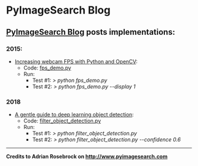 # PyImageSearch Blog

## [PyImageSearch Blog](https://www.pyimagesearch.com/) posts implementations:

### **2015:**

* [Increasing webcam FPS with Python and OpenCV](https://www.pyimagesearch.com/2015/12/21/increasing-webcam-fps-with-python-and-opencv/):
  * Code: [fps_demo.py](/2015/21122015_increasing-webcam-fps/fps_demo.py)
  * Run:
    * Test #1: *> python fps_demo.py*
    * Test #2: *> python fps_demo.py --display 1*

### **2018**

* [A gentle guide to deep learning object detection](https://www.pyimagesearch.com/2018/05/14/a-gentle-guide-to-deep-learning-object-detection/):
  * Code: [filter_object_detection.py](/2018/14052018_intro_dl_obj_det/filter_object_detection.py)
  * Run:
    * Test #1: *> python filter_object_detection.py*
    * Test #2: *> python filter_object_detection.py --confidence 0.6*

---

**Credits to Adrian Rosebrock on <http://www.pyimagesearch.com>**